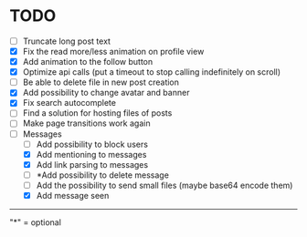
# TODO

 - [ ] Truncate long post text
 - [x] Fix the read more/less animation on profile view
 - [x] Add animation to the follow button
 - [x] Optimize api calls (put a timeout to stop calling indefinitely on scroll)
 - [ ] Be able to delete file in new post creation
 - [x] Add possibility to change avatar and banner
 - [x] Fix search autocomplete
 - [ ] Find a solution for hosting files of posts
 - [ ] Make page transitions work again
 - [ ] Messages
     - [ ] Add possibility to block users
     - [x] Add mentioning to messages
     - [x] Add link parsing to messages
     - [ ] *Add possibility to delete message
     - [ ] Add the possibility to send small files (maybe base64 encode them)
     - [x] Add message seen 

---

"*" = optional